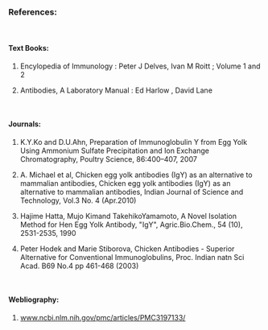 ### References:

 &nbsp;
 
#### Text Books:
 
1.	Encylopedia of Immunology : Peter J Delves, Ivan M Roitt ; Volume 1 and 2

2.	Antibodies, A Laboratory Manual : Ed Harlow , David Lane

 &nbsp;

#### Journals:
 
1.	K.Y.Ko and D.U.Ahn, Preparation of Immunoglobulin Y from Egg Yolk Using Ammonium Sulfate Precipitation and Ion Exchange Chromatography, Poultry Science, 86:400–407, 2007 


2.	A. Michael et al, Chicken egg yolk antibodies (IgY) as an alternative to mammalian antibodies, Chicken egg yolk antibodies (IgY) as an alternative to mammalian antibodies, Indian Journal of Science and Technology, Vol.3 No. 4 (Apr.2010)


3.	 Hajime Hatta, Mujo Kimand TakehikoYamamoto, A Novel Isolation Method for Hen Egg  Yolk  Antibody, "IgY", Agric.Bio.Chem., 54 (10), 2531-2535, 1990


4.	Peter Hodek and Marie Stiborova, Chicken Antibodies - Superior Alternative for Conventional Immunoglobulins, Proc. Indian natn Sci Acad. B69 No.4 pp 461-468 (2003) 

&nbsp;

#### Webliography:
 
1.	www.ncbi.nlm.nih.gov/pmc/articles/PMC3197133/

